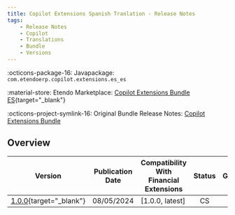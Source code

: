 ```yaml
---
title: Copilot Extensions Spanish Tranlation - Release Notes
tags:
    - Release Notes
    - Copilot
    - Translations
    - Bundle
    - Versions
---
```


:octicons-package-16: Javapackage: `com.etendoerp.copilot.extensions.es_es`

:material-store: Etendo Marketplace:  [Copilot Extensions Bundle ES](https://marketplace.etendo.cloud/#/product-details?module=A62A2FE6603046A184BD1E8436E37864){target="_blank"}

:octicons-project-symlink-16: Original Bundle Release Notes: [Copilot Extensions Bundle](../bundles/release-notes.md)

## Overview

| Version | Publication Date | Compatibility With Financial Extensions | Status | GitHub |
| --- | --- | --- | :----: | :----: |
| [1.0.0](https://github.com/etendosoftware/com.etendoerp.copilot.extensions.es_es/releases/tag/1.0.0){target="_blank"} | 08/05/2024 | [1.0.0, latest] | CS | :white_check_mark: |